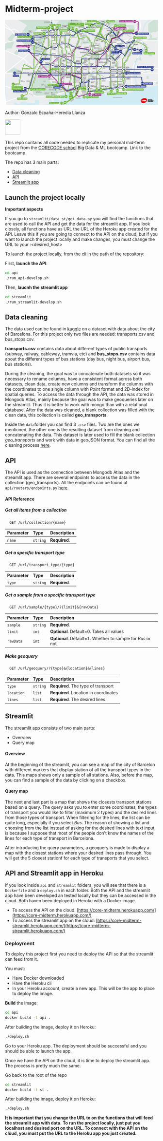 # Midterm-project

![](imgs/tp_barna.jpg)

Author: Gonzalo España-Heredia Llanza

<p align="left"> <img src="https://www.corecode.school/branding/logo_app.png" width="50" height="50" /> </p> 

This repo contains all code needed to replicate my personal mid-term project from the [CORECODE school](https://www.corecode.school/bootcamp/bdml) Big Data & ML bootcamp. Link to the bootcamp.

The repo has 3 main parts:
- [Data cleaning](https://github.com/gehll/Midterm-project/tree/main/clean_data)
- [API](https://github.com/gehll/Midterm-project/tree/main/api)
- [Streamlit app](https://github.com/gehll/Midterm-project/tree/main/streamlit)

## Launch the project locally

**Important aspects**

If you go to `streamlit/data_st/get_data.py` you will find the functions that are used to call the API and get the data for the streamlit app. If you look closely, all functions have as URL the URL of the Heroku app created for the API. Leave this if you are going to connect to the API on the cloud, but if you want to launch the project locally and make changes, you must change the URL to your <localhost>:<desired_host>

To launch the project locally, from the cli in the path of the repository:

First, **launch the API**:

```bash
cd api
./run_api-develop.sh
```

Then, **laucnh the streamlit app**

```bash
cd streamlit
./run_streamlit-develop.sh
```

 
## Data cleaning

The data used can be found in [kaggle](https://www.kaggle.com/datasets/xvivancos/barcelona-data-sets) on a dataset with data about the city of Barcelona. For this project only two files are needed: transports.csv and bus_stops.csv.

**transports.csv** contains data about different types of public transports (subway, railway, cableway, tramvia, etc) and **bus_stops.csv** contains data about the different types of bus stations (day bus, night bus, airport bus, bus stations). 

During the cleaning, the goal was to concatenate both datasets so it was necessary to rename columns, have a consistent format across both datasets, clean data, create new columns and transform the columns with the coordinates to one single column with *Point* format and 2D-index for spatial queries. To access the data through the API, the data was stored in Mongodb Atlas, mainly because the goal was to make geoqueries later on the streamlit. Thus it is better to work with mongo than with a relational database. After the data was cleaned, a blank collection was filled with the clean data, this collection is called **geo_transports**.
  
 Inside the `data`folder you can find 3 `.csv` files. Two are the ones we mentioned, the other one is the resulting dataset from cleaning and concatenating the data. This dataset is later used to fill the blank collection *geo_transports* and work with data in geoJSON format. You can find all the cleaning process [here](https://github.com/gehll/Midterm-project/blob/main/clean_data/clean.ipynb).

## API

The API is used as the connection between Mongodb Atlas and the streamlit app. There are several endpoints to access the data in the collection (geo_transports). All the endpoints can be found at `api/routers/endpoints.py` [here](https://github.com/gehll/Midterm-project/blob/BACKUP/api/Routers/endpoints.py).


#### API Reference

##### Get all items from a collection

```http
  GET /url/collection/{name}
```

| Parameter | Type     | Description                |
| :-------- | :------- | :------------------------- |
| `name` | `string` | **Required**.|

##### Get a specific transport type

```http
  GET /url/transport_type/{type}
```

| Parameter | Type     | Description                       |
| :-------- | :------- | :-------------------------------- |
| `type`      | `string` | **Required**. |

##### Get a sample from a specific transport type

```http
  GET /url/sample/{type}/?{limit}&{rawData}
```

| Parameter | Type     | Description                       |
| :-------- | :------- | :-------------------------------- |
| `sample`      | `string` | **Required**. |
| `limit`      | `int` | **Optional**. Default=0. Takes all values |
| `rawData`      | `int` | **Optional**. Default=1. Whether to sample for *Bus* or not |


##### Make geoquery

```http
  GET /url/geoquery/?{type}&{location}&{lines}
```

| Parameter | Type     | Description                       |
| :-------- | :------- | :-------------------------------- |
| `type`      | `string` | **Required**. The type of transport|
| `location`      | `list` | **Required**. Location in coordinates|
| `lines`      | `list` | **Required**. The desired lines|


## Streamlit

The streamlit app consists of two main parts:
- Overview
- Query map

#### Overview

At the beginning of the streamlit, you can see a map of the city of Barcelon with different markers that display station of all the transport types in the data. This maps shows only a sample of all stations. Also, before the map, you can find a sample of the data by clicking on a checkbox.

#### Query map

The next and last part is a map that shows the closests transport stations based on a query. The query asks you to enter some coordinates, the types of transport you would like to filter (maximum 2 types) and the desired lines from those types of transport. When filtering for the lines, the list can be quite long, especially if you select *Bus*. The reason of showing a list and choosing from the list instead of asking for the desired lines with text input, is because I suppose that most of the people don't know the names of the lines for each type of transport in Barcelona.

After introducing the query parameters, a geoquery is made to display a map with the closest stations where your desired lines pass through. You will get the 5 closest stationf for each type of transports that you select.


## API and Streamlit app in Heroku

If you look inside `api` and `streamlit` folders, you will see that there is a `Dockerfile` and a `deploy.sh` in each folder. Both the API and the streamlit app have been developed an tested locally but they can be accessed in the cloud. Both haven been deployed in Heroku with a Docker image.

- To access the API on the cloud: [https://core-midterm.herokuapp.com/](https://core-midterm.herokuapp.com/)
- To access the streamlit app on the cloud: [https://core-midterm-streamlit.herokuapp.com/](https://core-midterm-streamlit.herokuapp.com/)


### Deployment

To deploy this project first you need to deploy the API so that the streamlit can feed from it.

You must:
- Have Docker downloaded 
- Have the Heroku cli 
- In your Heroku account, create a new app. This will be the app to place to deploy the image.

**Build** the image:

```bash
cd api
docker build -t api .
```

After building the image, deploy it on Heroku:

```bash
./deploy.sh
```

Go to your Heroku app. The deployment should be successful and you should be able to launch the app.

Once we have the API on the cloud, it is time to deploy the streamlit app. The process is pretty much the same.

Go back to the root of the repo

```bash
cd streamlit
docker build -t st .
```

After building the image, deploy it on Heroku:

```bash
./deploy.sh
```

**It is important that you change the URL to on the functions that will feed the streamlit app with data.**
**To run the project locally, just put you localhost and desired port on the URL. To connect with the API on the cloud, you must put the URL to the Heroku app you just created.**

